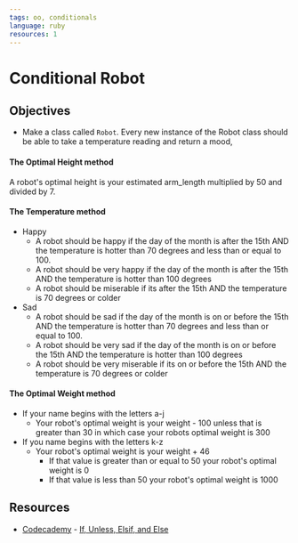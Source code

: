 ```yaml
---
tags: oo, conditionals
language: ruby
resources: 1
---
```


# Conditional Robot

## Objectives

* Make a class called `Robot`. Every new instance of the Robot class should be able to take a temperature reading and return a mood, 

#### The Optimal Height method
A robot's optimal height is your estimated arm_length multiplied by 50 and divided by 7.

#### The Temperature method
* Happy
  * A robot should be happy if the day of the month is after the 15th AND the temperature is hotter than 70 degrees and less than or equal to 100.
  * A robot should be very happy if the day of the month is after the 15th AND the temperature is hotter than 100 degrees
  * A robot should be miserable if its after the 15th AND the temperature is 70 degrees or colder
* Sad
  * A robot should be sad if the day of the month is on or before the 15th AND the temperature is hotter than 70 degrees and less than or equal to 100.
  * A robot should be very sad if the day of the month is on or before the 15th AND the temperature is hotter than 100 degrees
  * A robot should be very miserable if its on or before the 15th AND the temperature is 70 degrees or colder

#### The Optimal Weight method
* If your name begins with the letters a-j
  * Your robot's optimal weight is your weight - 100 unless that is greater than 30 in which case your robots optimal weight is 300
* If you name begins with the letters k-z
  * Your robot's optimal weight is your weight + 46 
    * If that value is greater than or equal to 50 your robot's optimal weight is 0
    * If that value is less than 50 your robot's optimal weight is 1000

## Resources
* [Codecademy](http://www.codecademy.com/) - [If, Unless, Elsif, and Else](http://www.codecademy.com/glossary/ruby/if-unless-elsif-and-else)

